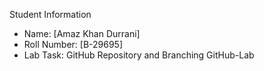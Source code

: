 Student Information
- Name: [Amaz Khan Durrani]
- Roll Number: [B-29695]
- Lab Task: GitHub Repository and Branching GitHub-Lab
